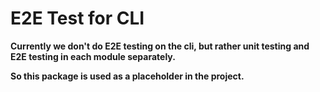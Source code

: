 # E2E Test for CLI

**Currently we don't do E2E testing on the cli, but rather unit testing and E2E testing in each module separately.**

**So this package is used as a placeholder in the project.**
